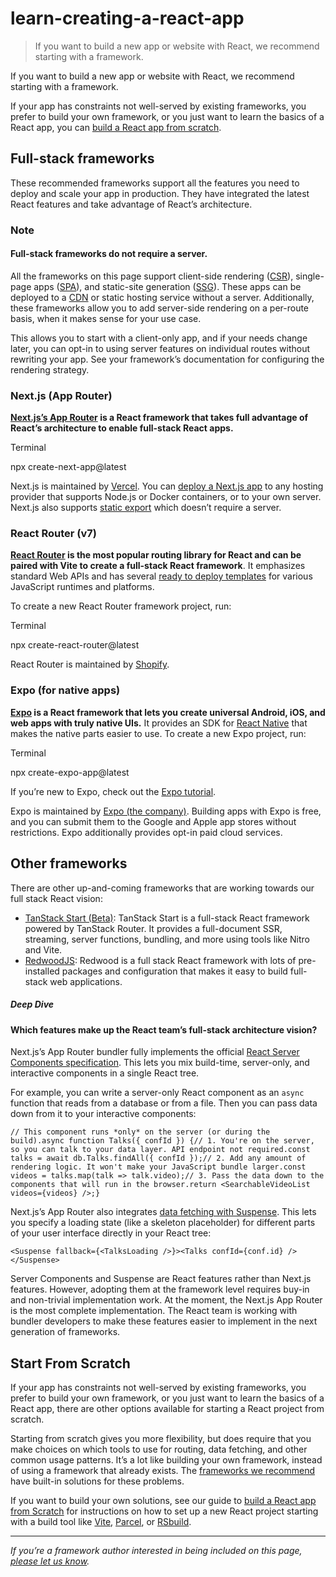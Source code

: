 # learn-creating-a-react-app

> If you want to build a new app or website with React, we recommend starting with a framework.



If you want to build a new app or website with React, we recommend starting with a framework.

If your app has constraints not well-served by existing frameworks, you prefer to build your own framework, or you just want to learn the basics of a React app, you can [build a React app from scratch](/learn/build-a-react-app-from-scratch).

## Full-stack frameworks[](#full-stack-frameworks "Link for Full-stack frameworks")

These recommended frameworks support all the features you need to deploy and scale your app in production. They have integrated the latest React features and take advantage of React’s architecture.

### Note

#### Full-stack frameworks do not require a server.[](#react-frameworks-do-not-require-a-server "Link for Full-stack frameworks do not require a server.")

All the frameworks on this page support client-side rendering ([CSR](https://developer.mozilla.org/en-US/docs/Glossary/CSR)), single-page apps ([SPA](https://developer.mozilla.org/en-US/docs/Glossary/SPA)), and static-site generation ([SSG](https://developer.mozilla.org/en-US/docs/Glossary/SSG)). These apps can be deployed to a [CDN](https://developer.mozilla.org/en-US/docs/Glossary/CDN) or static hosting service without a server. Additionally, these frameworks allow you to add server-side rendering on a per-route basis, when it makes sense for your use case.

This allows you to start with a client-only app, and if your needs change later, you can opt-in to using server features on individual routes without rewriting your app. See your framework’s documentation for configuring the rendering strategy.

### Next.js (App Router)[](#nextjs-app-router "Link for Next.js (App Router)")

**[Next.js’s App Router](https://nextjs.org/docs) is a React framework that takes full advantage of React’s architecture to enable full-stack React apps.**

Terminal

npx create-next-app@latest

Next.js is maintained by [Vercel](https://vercel.com/). You can [deploy a Next.js app](https://nextjs.org/docs/app/building-your-application/deploying) to any hosting provider that supports Node.js or Docker containers, or to your own server. Next.js also supports [static export](https://nextjs.org/docs/app/building-your-application/deploying/static-exports) which doesn’t require a server.

### React Router (v7)[](#react-router-v7 "Link for React Router (v7)")

**[React Router](https://reactrouter.com/start/framework/installation) is the most popular routing library for React and can be paired with Vite to create a full-stack React framework**. It emphasizes standard Web APIs and has several [ready to deploy templates](https://github.com/remix-run/react-router-templates) for various JavaScript runtimes and platforms.

To create a new React Router framework project, run:

Terminal

npx create-react-router@latest

React Router is maintained by [Shopify](https://www.shopify.com/).

### Expo (for native apps)[](#expo "Link for Expo (for native apps)")

**[Expo](https://expo.dev/) is a React framework that lets you create universal Android, iOS, and web apps with truly native UIs.** It provides an SDK for [React Native](https://reactnative.dev/) that makes the native parts easier to use. To create a new Expo project, run:

Terminal

npx create-expo-app@latest

If you’re new to Expo, check out the [Expo tutorial](https://docs.expo.dev/tutorial/introduction/).

Expo is maintained by [Expo (the company)](https://expo.dev/about). Building apps with Expo is free, and you can submit them to the Google and Apple app stores without restrictions. Expo additionally provides opt-in paid cloud services.

## Other frameworks[](#other-frameworks "Link for Other frameworks")

There are other up-and-coming frameworks that are working towards our full stack React vision:

*   [TanStack Start (Beta)](https://tanstack.com/): TanStack Start is a full-stack React framework powered by TanStack Router. It provides a full-document SSR, streaming, server functions, bundling, and more using tools like Nitro and Vite.
*   [RedwoodJS](https://redwoodjs.com/): Redwood is a full stack React framework with lots of pre-installed packages and configuration that makes it easy to build full-stack web applications.

##### Deep Dive

#### Which features make up the React team’s full-stack architecture vision?[](#which-features-make-up-the-react-teams-full-stack-architecture-vision "Link for Which features make up the React team’s full-stack architecture vision?")

Next.js’s App Router bundler fully implements the official [React Server Components specification](https://github.com/reactjs/rfcs/blob/main/text/0188-server-components.md). This lets you mix build-time, server-only, and interactive components in a single React tree.

For example, you can write a server-only React component as an `async` function that reads from a database or from a file. Then you can pass data down from it to your interactive components:

    // This component runs *only* on the server (or during the build).async function Talks({ confId }) {// 1. You're on the server, so you can talk to your data layer. API endpoint not required.const talks = await db.Talks.findAll({ confId });// 2. Add any amount of rendering logic. It won't make your JavaScript bundle larger.const videos = talks.map(talk => talk.video);// 3. Pass the data down to the components that will run in the browser.return <SearchableVideoList videos={videos} />;}

Next.js’s App Router also integrates [data fetching with Suspense](about:/blog/2022/03/29/react-v18#suspense-in-data-frameworks). This lets you specify a loading state (like a skeleton placeholder) for different parts of your user interface directly in your React tree:

    <Suspense fallback={<TalksLoading />}><Talks confId={conf.id} /></Suspense>

Server Components and Suspense are React features rather than Next.js features. However, adopting them at the framework level requires buy-in and non-trivial implementation work. At the moment, the Next.js App Router is the most complete implementation. The React team is working with bundler developers to make these features easier to implement in the next generation of frameworks.

## Start From Scratch[](#start-from-scratch "Link for Start From Scratch")

If your app has constraints not well-served by existing frameworks, you prefer to build your own framework, or you just want to learn the basics of a React app, there are other options available for starting a React project from scratch.

Starting from scratch gives you more flexibility, but does require that you make choices on which tools to use for routing, data fetching, and other common usage patterns. It’s a lot like building your own framework, instead of using a framework that already exists. The [frameworks we recommend](#full-stack-frameworks) have built-in solutions for these problems.

If you want to build your own solutions, see our guide to [build a React app from Scratch](/learn/build-a-react-app-from-scratch) for instructions on how to set up a new React project starting with a build tool like [Vite](https://vite.dev/), [Parcel](https://parceljs.org/), or [RSbuild](https://rsbuild.dev/).

* * *

_If you’re a framework author interested in being included on this page, [please let us know](https://github.com/reactjs/react.dev/issues/new?assignees=&labels=type%3A+framework&projects=&template=3-framework.yml&title=%5BFramework%5D%3A+)._
